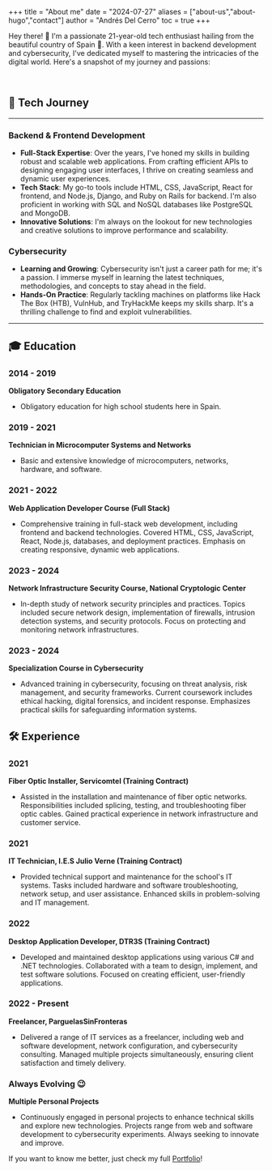 +++
title = "About me"
date = "2024-07-27"
aliases = ["about-us","about-hugo","contact"]
author = "Andrés Del Cerro"
toc = true
+++


Hey there! 👋 I'm a passionate 21-year-old tech enthusiast hailing from the beautiful country of Spain 📍. With a keen interest in backend development and cybersecurity, I've dedicated myself to mastering the intricacies of the digital world. Here's a snapshot of my journey and passions:

&nbsp;

## 🌟 Tech Journey
---

### Backend & Frontend Development
- **Full-Stack Expertise**: Over the years, I've honed my skills in building robust and scalable web applications. From crafting efficient APIs to designing engaging user interfaces, I thrive on creating seamless and dynamic user experiences.
- **Tech Stack**: My go-to tools include HTML, CSS, JavaScript, React for frontend, and Node.js, Django, and Ruby on Rails for backend. I'm also proficient in working with SQL and NoSQL databases like PostgreSQL and MongoDB.
- **Innovative Solutions**: I'm always on the lookout for new technologies and creative solutions to improve performance and scalability.

### Cybersecurity
- **Learning and Growing**: Cybersecurity isn't just a career path for me; it's a passion. I immerse myself in learning the latest techniques, methodologies, and concepts to stay ahead in the field.
- **Hands-On Practice**: Regularly tackling machines on platforms like Hack The Box (HTB), VulnHub, and TryHackMe keeps my skills sharp. It's a thrilling challenge to find and exploit vulnerabilities.

---
## 🎓 Education

### 2014 - 2019
**Obligatory Secondary Education**
- Obligatory education for high school students here in Spain.

### 2019 - 2021
**Technician in Microcomputer Systems and Networks**
- Basic and extensive knowledge of microcomputers, networks, hardware, and software.

### 2021 - 2022
**Web Application Developer Course (Full Stack)**
- Comprehensive training in full-stack web development, including frontend and backend technologies. Covered HTML, CSS, JavaScript, React, Node.js, databases, and deployment practices. Emphasis on creating responsive, dynamic web applications.

### 2023 - 2024
**Network Infrastructure Security Course, National Cryptologic Center**
- In-depth study of network security principles and practices. Topics included secure network design, implementation of firewalls, intrusion detection systems, and security protocols. Focus on protecting and monitoring network infrastructures.

### 2023 - 2024
**Specialization Course in Cybersecurity**
- Advanced training in cybersecurity, focusing on threat analysis, risk management, and security frameworks. Current coursework includes ethical hacking, digital forensics, and incident response. Emphasizes practical skills for safeguarding information systems.

## 🛠️ Experience

### 2021
**Fiber Optic Installer, Servicomtel (Training Contract)**
- Assisted in the installation and maintenance of fiber optic networks. Responsibilities included splicing, testing, and troubleshooting fiber optic cables. Gained practical experience in network infrastructure and customer service.

### 2021
**IT Technician, I.E.S Julio Verne (Training Contract)**
- Provided technical support and maintenance for the school's IT systems. Tasks included hardware and software troubleshooting, network setup, and user assistance. Enhanced skills in problem-solving and IT management.

### 2022
**Desktop Application Developer, DTR3S (Training Contract)**
- Developed and maintained desktop applications using various C# and .NET technologies. Collaborated with a team to design, implement, and test software solutions. Focused on creating efficient, user-friendly applications.

### 2022 - Present
**Freelancer, ParguelasSinFronteras**
- Delivered a range of IT services as a freelancer, including web and software development, network configuration, and cybersecurity consulting. Managed multiple projects simultaneously, ensuring client satisfaction and timely delivery.

### Always Evolving 😉
**Multiple Personal Projects**
- Continuously engaged in personal projects to enhance technical skills and explore new technologies. Projects range from web and software development to cybersecurity experiments. Always seeking to innovate and improve.

If you want to know me better, just check my full [Portfolio](https://pointedsec.vercel.app)!



